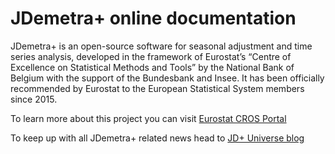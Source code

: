 # JDemetra+ online documentation

JDemetra+ is an open-source software for seasonal adjustment and time series analysis, developed in the framework of Eurostat’s “Centre of Excellence on Statistical Methods and Tools” by the National Bank of Belgium with the support of the Bundesbank and Insee. It has been officially recommended by Eurostat to the European Statistical System members since 2015. 

To learn more about this project you can visit [Eurostat CROS Portal](https://ec.europa.eu/eurostat/cros/content/centre-excellence-statistical-methods-and-tools)

To keep up with all JDemetra+ related news head to [JD+ Universe blog](https://jdemetra-universe-blog.netlify.app/)

